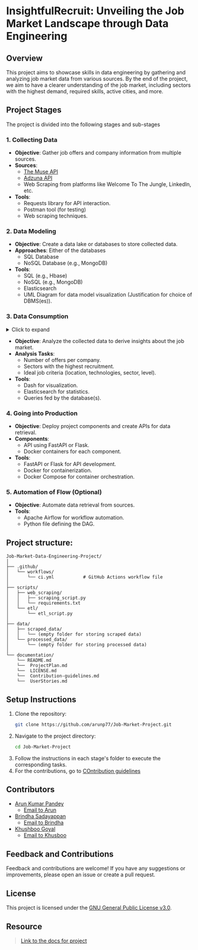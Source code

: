# InsightfulRecruit: Unveiling the Job Market Landscape through Data Engineering

## Overview

This project aims to showcase skills in data engineering by gathering and analyzing job market data from various sources. By the end of the project, we aim to have a clearer understanding of the job market, including sectors with the highest demand, required skills, active cities, and more.

## Project Stages

The project is divided into the following stages and sub-stages

### 1. Collecting Data

- **Objective**: Gather job offers and company information from multiple sources.
- **Sources**:
  - [The Muse API](https://www.themuse.com/developers/api/v2)
  - [Adzuna API](https://developer.adzuna.com/)
  - Web Scraping from platforms like Welcome To The Jungle, LinkedIn, etc.
- **Tools**:
  - Requests library for API interaction.
  - Postman tool (for testing)
  - Web scraping techniques.

### 2. Data Modeling

- **Objective**: Create a data lake or databases to store collected data.
- **Approaches**: Either of the databases
  - SQL Database
  - NoSQL Database (e.g., MongoDB)
- **Tools**:
  - SQL (e.g., Hbase)
  - NoSQL (e.g., MongoDB)
  - Elasticsearch
  - UML Diagram for data model visualization (Justification for choice of DBMS(es)).

### 3. Data Consumption

<details>
<summary>Click to expand</summary>
  We need to fix the following question: "Find the job of your dreams: location; technologies; sector; level (senior etc...)"
</details>

- **Objective**: Analyze the collected data to derive insights about the job market.
- **Analysis Tasks**:
  - Number of offers per company.
  - Sectors with the highest recruitment.
  - Ideal job criteria (location, technologies, sector, level).
- **Tools**:
  - Dash for visualization.
  - Elasticsearch for statistics.
  - Queries fed by the database(s).

### 4. Going into Production

- **Objective**: Deploy project components and create APIs for data retrieval.
- **Components**:
  - API using FastAPI or Flask.
  - Docker containers for each component.
- **Tools**:
  - FastAPI or Flask for API development.
  - Docker for containerization.
  - Docker Compose for container orchestration.

### 5. Automation of Flow (Optional)

- **Objective**: Automate data retrieval from sources.
- **Tools**:
  - Apache Airflow for workflow automation.
  - Python file defining the DAG.

## Project structure:

```
Job-Market-Data-Engineering-Project/
│
├── .github/
│   └── workflows/
│       └── ci.yml           # GitHub Actions workflow file
│
├── scripts/
│   ├── web_scraping/
│   │   ├── scraping_script.py
│   │   └── requirements.txt
│   └── etl/
│       └── etl_script.py
│
├── data/
│   ├── scraped_data/
│   │   └── (empty folder for storing scraped data)
│   └── processed_data/
│       └── (empty folder for storing processed data)
│
└── documentation/
    └── README.md
    └──  ProjectPlan.md
    └──  LICENSE.md
    └──  Contribution-guidelines.md
    └──  UserStories.md
```

## Setup Instructions

1. Clone the repository:
   ```bash
   git clone https://github.com/arunp77/Job-Market-Project.git
   ```
2. Navigate to the project directory:
   ```bash
   cd Job-Market-Project
   ```
3. Follow the instructions in each stage's folder to execute the corresponding tasks.
4. For the contributions, go to [COntribution guidelines](Contribution-guidelines)

## Contributors

- [Arun Kumar Pandey](https://github.com/arunp77)
  - [Email to Arun](arunp77@gmail.com)
- [Brindha Sadayappan](https://github.com/brindha311)
  - [Email to Brindha](brindha311@gmail.com)
- [Khushboo Goyal](https://github.com/khushboo026)
  - [Email to Khusboo](khushboo026@gmail.com)
## Feedback and Contributions

Feedback and contributions are welcome! If you have any suggestions or improvements, please open an issue or create a pull request.

## License

This project is licensed under the [GNU General Public License v3.0](LICENSE).

## Resource

> [Link to the docs for project](https://docs.google.com/document/d/1glRF8HtyNqcHnZud8KqeJYLdC07_MqjuFGJVOuw7gBc/edit)
